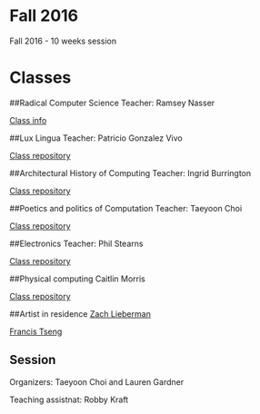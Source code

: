 # Fall 2016

Fall 2016 - 10 weeks session 

# Classes

##Radical Computer Science 
Teacher: Ramsey Nasser

[Class info](http://nas.sr/teaching/2016/radical-computer-science/)
 
##Lux Lingua
Teacher: Patricio Gonzalez Vivo

[Class repository](https://github.com/patriciogonzalezvivo/sfpc_ll16)

##Architectural History of Computing 
Teacher: Ingrid Burrington 

[Class repository](https://github.com/lifewinning/ahoc.sfpc.fall.16) 
 
##Poetics and politics of Computation 
Teacher: Taeyoon Choi

[Class repository](https://tchoi8.github.io/poetic-computation-16/#/5)

##Electronics 
Teacher: Phil Stearns

[Class repository](https://github.com/phillipdavidstearns/SFPC_fall_2016/blob/master/README.md)


##Physical computing
Caitlin Morris

[Class repository](https://github.com/caitlinmorris/sfpc-pcomp-f2016) 

##Artist in residence
[Zach Lieberman](http://thesystemis.com)   

[Francis Tseng](http://frnsys.com/)

## Session 
Organizers: Taeyoon Choi and Lauren Gardner

Teaching assistnat: Robby Kraft 
